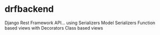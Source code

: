 # drfbackend
Django Rest Framework API... using
Serializers 
Model Serializers
Function based views with Decorators
Class based views
